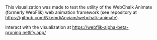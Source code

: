 This visualization was made to test the utility of the WebChalk Animate (formerly WebFlik) web animation framework (see repository at https://github.com/NkemdiAnyiam/webchalk-animate).

Interact with the visualization at https://webflik-alpha-beta-pruning.netlify.app/

